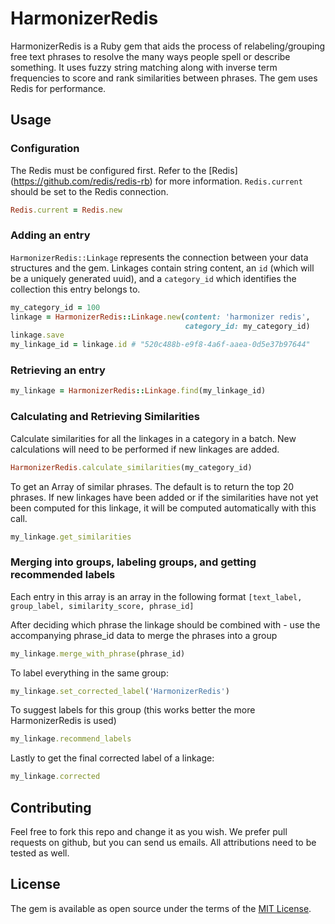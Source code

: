 # HarmonizerRedis

HarmonizerRedis is a Ruby gem that aids the process of relabeling/grouping free text phrases to
resolve the many ways people spell or describe something. It uses fuzzy string matching along with inverse
term frequencies to score and rank similarities between phrases. The gem uses Redis for performance.

## Usage

### Configuration

The Redis must be configured first. Refer to the [Redis] (https://github.com/redis/redis-rb) for more information.
`Redis.current` should be set to the Redis connection.

```ruby
Redis.current = Redis.new
```

### Adding an entry

`HarmonizerRedis::Linkage` represents the connection between your data structures and the gem. Linkages contain
string content, an `id` (which will be a uniquely generated uuid), and a `category_id` which identifies the collection this entry belongs to.

```ruby
my_category_id = 100
linkage = HarmonizerRedis::Linkage.new(content: 'harmonizer redis',
                                       category_id: my_category_id)
linkage.save
my_linkage_id = linkage.id # "520c488b-e9f8-4a6f-aaea-0d5e37b97644"
```

### Retrieving an entry

```ruby
my_linkage = HarmonizerRedis::Linkage.find(my_linkage_id)
```

### Calculating and Retrieving Similarities

Calculate similarities for all the linkages in a category in a batch. New calculations will need to
be performed if new linkages are added.

```ruby
HarmonizerRedis.calculate_similarities(my_category_id)
```

To get an Array of similar phrases. The default is to return the top 20 phrases. If new linkages have
been added or if the similarities have not yet been computed for this linkage, it will be computed
automatically with this call.

```ruby
my_linkage.get_similarities
```

### Merging into groups, labeling groups, and getting recommended labels

Each entry in this array is an array in the following format `[text_label, group_label, similarity_score, phrase_id]`

After deciding which phrase the linkage should be combined with - use the accompanying phrase_id data to merge the phrases into a group

```ruby
my_linkage.merge_with_phrase(phrase_id)
```

To label everything in the same group:

```ruby
my_linkage.set_corrected_label('HarmonizerRedis')
```

To suggest labels for this group (this works better the more HarmonizerRedis is used)

```ruby
my_linkage.recommend_labels
```

Lastly to get the final corrected label of a linkage:

```ruby
my_linkage.corrected
```

## Contributing

Feel free to fork this repo and change it as you wish. We prefer pull requests on github, but you can send us emails. All attributions need to be tested as well.

## License

The gem is available as open source under the terms of the [MIT License](http://opensource.org/licenses/MIT).

